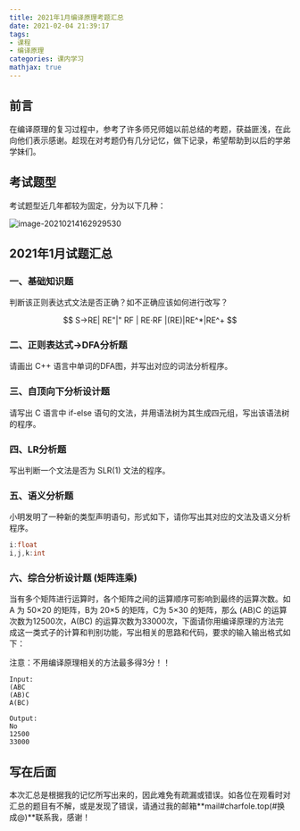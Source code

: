 ```yaml
---
title: 2021年1月编译原理考题汇总
date: 2021-02-04 21:39:17
tags:
- 课程
- 编译原理
categories: 课内学习
mathjax: true
---
```


## 前言

在编译原理的复习过程中，参考了许多师兄师姐以前总结的考题，获益匪浅，在此向他们表示感谢。趁现在对考题仍有几分记忆，做下记录，希望帮助到以后的学弟学妹们。

## 考试题型

考试题型近几年都较为固定，分为以下几种：

![image-20210214162929530](https://charfole-blog.oss-cn-shenzhen.aliyuncs.com/image/image-20210214162929530.png)

<!--more-->

## 2021年1月试题汇总



### 一、基础知识题

判断该正则表达式文法是否正确？如不正确应该如何进行改写？

$$ S->RE| RE"|" RF | RE·RF |(RE)|RE^*|RE^+ $$



 ### 二、正则表达式->DFA分析题

请画出 C++ 语言中单词的DFA图，并写出对应的词法分析程序。



### 三、自顶向下分析设计题

请写出 C 语言中 if-else 语句的文法，并用语法树为其生成四元组，写出该语法树的程序。



### 四、LR分析题

写出判断一个文法是否为 SLR(1) 文法的程序。



### 五、语义分析题

小明发明了一种新的类型声明语句，形式如下，请你写出其对应的文法及语义分析程序。

```c++
i:float
i,j,k:int
```



### 六、综合分析设计题 (矩阵连乘)

当有多个矩阵进行运算时，各个矩阵之间的运算顺序可影响到最终的运算次数。如 A 为 50×20 的矩阵，B为 20×5 的矩阵，C为 5×30 的矩阵，那么 (AB)C 的运算次数为12500次，A(BC) 的运算次数为33000次，下面请你用编译原理的方法完成这一类式子的计算和判别功能，写出相关的思路和代码，要求的输入输出格式如下：

注意：不用编译原理相关的方法最多得3分！！

```
Input:
(ABC
(AB)C
A(BC)

Output:
No
12500
33000
```

## 写在后面

本次汇总是根据我的记忆所写出来的，因此难免有疏漏或错误。如各位在观看时对汇总的题目有不解，或是发现了错误，请通过我的邮箱**mail#charfole.top(#换成@)**联系我，感谢！